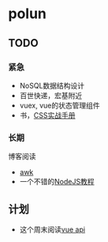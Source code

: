 # polun

## TODO

### 紧急
- NoSQL数据结构设计
- 百世快递，宏基附近
- vuex, vue的状态管理组件
- 书，[CSS实战手册](https://about.ac/books/css-manual-4th/)

### 长期
博客阅读
- [awk](https://segmentfault.com/a/1190000007338373?hmsr=toutiao.io&utm_medium=toutiao.io&utm_source=toutiao.io)
- 一个不错的[NodeJS教程](https://github.com/alsotang/node-lessons)

## 计划

- 这个周末阅读[vue api](https://cn.vuejs.org/v2/api/)
